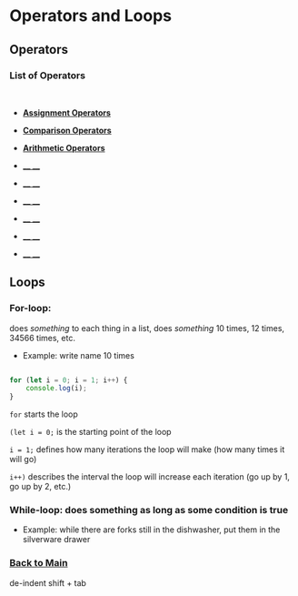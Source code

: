 # Operators and Loops

## Operators

### List of Operators 

<br>

* [__Assignment Operators__](https://developer.mozilla.org/en-US/docs/Web/JavaScript/Guide/Expressions_and_Operators#assignment_operators)

* [__Comparison Operators__](https://developer.mozilla.org/en-US/docs/Web/JavaScript/Guide/Expressions_and_Operators#comparison_operators)

* [__Arithmetic Operators__](https://developer.mozilla.org/en-US/docs/Web/JavaScript/Guide/Expressions_and_Operators#arithmetic_operators)

* [__ __]()

* [__ __]()

* [__ __]()

* [__ __]()

* [__ __]()

* [__ __]()






## Loops

### **For-loop**:

 does *something* to each thing in a list, does *something* 10 times, 12 times, 34566 times, etc.
*  Example: write name 10 times

```javascript

for (let i = 0; i = 1; i++) {
    console.log(i);
}

```
`for` starts the loop

`(let i = 0;` is the starting point of the loop

`i = 1;` defines how many iterations the loop will make (how many times it will go)

`i++)` describes the interval the loop will increase each iteration (go up by 1, go up by 2, etc.)

### **While-loop**: does something as long as some condition is true
* Example: while there are forks still in the dishwasher, put them in the silverware drawer


### [Back to Main](README.md)


de-indent shift + tab
